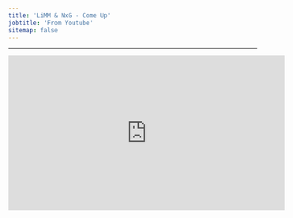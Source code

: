 ```yaml
---
title: 'LiMM & NxG - Come Up'
jobtitle: 'From Youtube'
sitemap: false
---
```


- - -

<iframe width="560" height="315" src="https://www.youtube.com/embed/7TDvbWqJLNU" title="YouTube video player" frameborder="0" allow="accelerometer; autoplay; clipboard-write; encrypted-media; gyroscope; picture-in-picture" allowfullscreen></iframe>